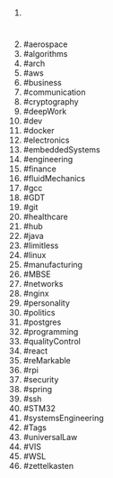 1. #
1. #aerospace
1. #algorithms
1. #arch
1. #aws
1. #business
1. #communication
1. #cryptography
1. #deepWork
1. #dev
1. #docker
1. #electronics
1. #embeddedSystems
1. #engineering
1. #finance
1. #fluidMechanics
1. #gcc
1. #GDT
1. #git
1. #healthcare
1. #hub
1. #java
1. #limitless
1. #linux
1. #manufacturing
1. #MBSE
1. #networks
1. #nginx
1. #personality
1. #politics
1. #postgres
1. #programming
1. #qualityControl
1. #react
1. #reMarkable
1. #rpi
1. #security
1. #spring
1. #ssh
1. #STM32
1. #systemsEngineering
1. #Tags
1. #universalLaw
1. #VIS
1. #WSL
1. #zettelkasten
